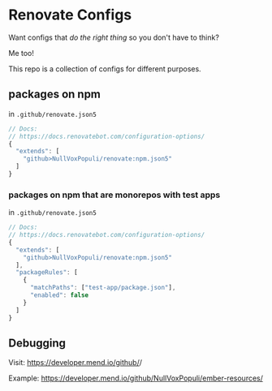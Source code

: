 # Renovate Configs

Want configs that _do the right thing_ so you don't have to think?

Me too!

This repo is a collection of configs for different purposes.

## packages on npm

in `.github/renovate.json5`
```js
// Docs:
// https://docs.renovatebot.com/configuration-options/
{
  "extends": [
    "github>NullVoxPopuli/renovate:npm.json5"
  ]
}
```

### packages on npm that are monorepos with test apps


in `.github/renovate.json5`
```js
// Docs:
// https://docs.renovatebot.com/configuration-options/
{
  "extends": [
    "github>NullVoxPopuli/renovate:npm.json5"
  ],
  "packageRules": [
    {
      "matchPaths": ["test-app/package.json"],
      "enabled": false
    }
  ]
}
```

## Debugging

Visit: https://developer.mend.io/github/<user>/<repo>

Example: https://developer.mend.io/github/NullVoxPopuli/ember-resources/
 
